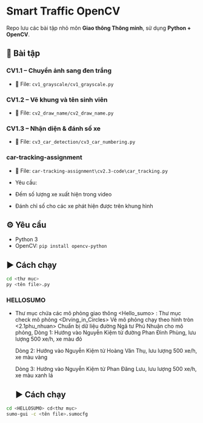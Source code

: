 #  Smart Traffic OpenCV

Repo lưu các bài tập nhỏ môn **Giao thông Thông minh**, sử dụng **Python + OpenCV**.

## 📘 Bài tập

### CV1.1 – Chuyển ảnh sang đen trắng
- 📄 File: `cv1_grayscale/cv1_grayscale.py`

### CV1.2 – Vẽ khung và tên sinh viên
- 📄 File: `cv2_draw_name/cv2_draw_name.py`

### CV1.3 – Nhận diện & đánh số xe
- 📄 File: `cv3_car_detection/cv3_car_numbering.py`
  
### car-tracking-assignment 
- 📄 File: `car-tracking-assignment\cv2.3-code\car_tracking.py`
- Yêu cầu:
- Đếm số lượng xe xuất hiện trong video

- Đánh chỉ số cho các xe phát hiện được trên khung hình

## ⚙ Yêu cầu
- Python 3
- OpenCV: `pip install opencv-python`

## ▶️ Cách chạy
```bash
cd <thư mục>
py <tên file>.py

```
### HELLOSUMO
- Thư mục chứa các mô phỏng giao thông
  <Hello_sumo> : Thư mục check mô phỏng
  <Drving_in_Circles> Vẽ mô phỏng chạy theo hình tròn
  <2.1phu_nhuan> Chuẩn bị dữ liệu đường Ngã tư Phú Nhuận cho mô phỏng,
  Dòng 1: Hướng vào Nguyễn Kiệm từ đường Phan Đình Phùng, lưu lượng 500 xe/h, xe màu đỏ

    Dòng 2: Hướng vào Nguyễn Kiệm từ Hoàng Văn Thụ, lưu lượng 500 xe/h, xe màu vàng

   Dòng 3: Hướng vào Nguyễn Kiệm từ  Phan Đăng Lưu, lưu lượng 500 xe/h, xe màu xanh lá
  ## ▶️ Cách chạy
```bash
cd <HELLOSUMO> cd<thư mục>
sumo-gui -c <tên file>.sumocfg 

